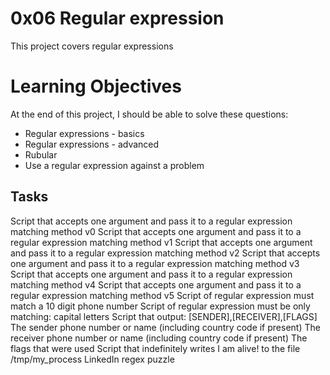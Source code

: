 # 0x06 Regular expression 

This project covers regular expressions

# Learning Objectives 

At the end of this project, I should be able to solve these questions:

* Regular expressions - basics
* Regular expressions - advanced
* Rubular
* Use a regular expression against a problem

## Tasks 
Script that accepts one argument and pass it to a regular expression matching method v0
Script that accepts one argument and pass it to a regular expression matching method v1
Script that accepts one argument and pass it to a regular expression matching method v2
Script that accepts one argument and pass it to a regular expression matching method v3
Script that accepts one argument and pass it to a regular expression matching method v4
Script that accepts one argument and pass it to a regular expression matching method v5
Script of regular expression must match a 10 digit phone number
Script of regular expression must be only matching: capital letters
Script that output: [SENDER],[RECEIVER],[FLAGS] The sender phone number or name (including country code if present) The receiver phone number or name (including country code if present) The flags that were used
Script that indefinitely writes I am alive! to the file /tmp/my_process
LinkedIn regex puzzle
